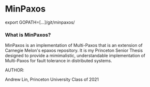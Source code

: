 MinPaxos
=====
export GOPATH=[...]/git/minpaxos/


### What is MinPaxos?

MinPaxos is an implementation of Multi-Paxos that is an extension of Carnegie Melon's epaxos repository. It is my Princeton Senior Thesis designed to provide a mimimalistic, understandable implementation of Multi-Paxos for fault tolerance in distributed systems.

AUTHOR:

Andrew Lin, Princeton University Class of 2021